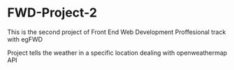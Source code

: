 # FWD-Project-2

This is the second project of Front End Web Development Proffesional track with egFWD

Project tells the weather in a specific location dealing with openweathermap API
